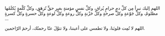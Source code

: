 اللهم إليك نبرأ مِن كلِّ دمٍ حرامٍ يُراق، وكلِّ نفسٍ مؤمنةٍ بغيرِ حقٍّ تُزهَق، وكلِّ كَلْمةٍ يُكلَمُها مظلومٌ، وكلِّ جَوْعةٍ وكلِّ صرخةٍ وكلِّ حَزْنةٍ وكلِّ روعةٍ وكلِّ لوعةٍ وكلِّ حسرةٍ وكلِّ كسرةٍ ...

اللهم لا تُمِت قلوبَنا، ولا تطمس على أعيننا، ولا تتوَّلَ عنّا رحمتُك، أرحمَ الرّاحمين.